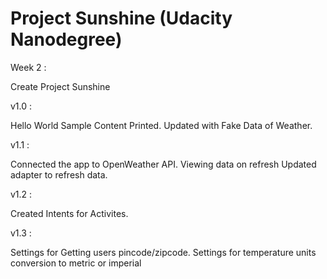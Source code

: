 # Project Sunshine (Udacity Nanodegree)


Week 2 :

Create Project Sunshine

v1.0 :

  Hello World Sample Content Printed.
  Updated with Fake Data of Weather.

v1.1 :

  Connected the app to OpenWeather API.
  Viewing data on refresh
  Updated adapter to refresh data.

v1.2 : 

  Created Intents for Activites.
  
v1.3 : 
  
  Settings for Getting users pincode/zipcode.
  Settings for temperature units conversion to metric or imperial
